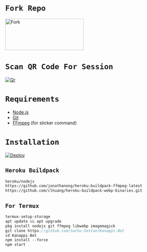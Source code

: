 # `Fork Repo`

<p><a href="https://github.com/Sachu-Settan/Kanappi-Bot/fork"> <img align="center" src="https://git-scm.com/images/logos/downloads/Git-Logo-1788C.png" height="100" width="250" alt="Fork" /></a></p>

# `Scan QR Code For Session`
[![Qr](https://raw.githubusercontent.com/Sachu-Settan/Media/main/replit.svg)](https://replit.com/@Sachu-Settan/Multi-Device-QR#README.md?output%20only=1&lite=1#index.js)


# `Requirements`
* [Node.js](https://nodejs.org/en/)
* [Git](https://git-scm.com/downloads)
* [FFmpeg](https://github.com/BtbN/FFmpeg-Builds/releases/download/autobuild-2020-12-08-13-03/ffmpeg-n4.3.1-26-gca55240b8c-win64-gpl-4.3.zip) (for sticker command)

# `Installation`
[![Deploy](https://raw.githubusercontent.com/Sachu-Settan/Media/main/heroku.svg)](https://heroku.com/deploy?template=https://github.com/Sachu-Settan/Kanappi-Bot)
## `Heroku Buildpack`
```bash
heroku/nodejs
https://github.com/jonathanong/heroku-buildpack-ffmpeg-latest
https://github.com/clhuang/heroku-buildpack-webp-binaries.git
```
## `For Termux`
```ts
termux-setup-storage
apt update && apt upgrade
pkg install nodejs git ffmpeg libwebp imagemagick
git clone https://github.com/Sachu-Settan/Kanappi-Bot
cd Kanappi-Bot
npm install --force
npm start
```

